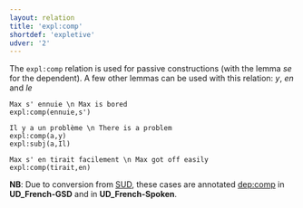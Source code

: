 ```yaml
---
layout: relation
title: 'expl:comp'
shortdef: 'expletive'
udver: '2'
---
```


The `expl:comp` relation is used for passive constructions (with the lemma *se* for the dependent).
A few other lemmas can be used with this relation: *y*, *en* and *le*

~~~ sdparse
Max s' ennuie \n Max is bored
expl:comp(ennuie,s')
~~~

~~~ sdparse
Il y a un problème \n There is a problem
expl:comp(a,y)
expl:subj(a,Il)
~~~

~~~ sdparse
Max s' en tirait facilement \n Max got off easily
expl:comp(tirait,en)
~~~

**NB**: Due to conversion from [SUD](https://surfacesyntacticud.github.io/), these cases are annotated [dep:comp]() in **UD_French-GSD** and in **UD_French-Spoken**.
<!-- Interlanguage links updated So kvě 14 19:03:34 CEST 2022 -->
